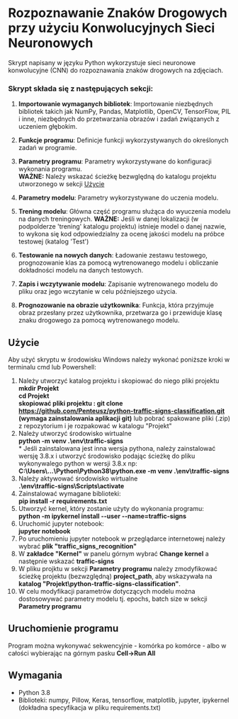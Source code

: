 # Rozpoznawanie Znaków Drogowych przy użyciu Konwolucyjnych Sieci Neuronowych 

Skrypt napisany w języku Python wykorzystuje sieci neuronowe konwolucyjne (CNN) do rozpoznawania znaków drogowych na zdjęciach. 

### Skrypt składa się z następujących sekcji:

1. **Importowanie wymaganych bibliotek**: Importowanie niezbędnych bibliotek takich jak NumPy, Pandas, Matplotlib, OpenCV, TensorFlow, PIL i inne, niezbędnych do przetwarzania obrazów i zadań związanych z uczeniem głębokim.

2. **Funkcje programu**: Definicje funkcji wykorzystywanych do określonych zadań w programie.

3. **Parametry programu**: Parametry wykorzystywane do konfiguracji wykonania programu. \
<b>WAŻNE:</b> Należy wskazać ścieżkę bezwględną do katalogu projektu utworzonego w sekcji [Użycie](#Użycie)

4. **Parametry modelu**: Parametry wykorzystywane do uczenia modelu.

5. **Trening modelu**: Główna część programu służąca do wyuczenia modelu na danych treningowych.
<b>WAŻNE:</b> Jeśli w danej lokalizacji (w podpolderze 'trening' katalogu projektu) istnieje model o danej nazwie, to wykona się kod odpowiedzialny za ocenę jakości modelu na próbce testowej (katalog 'Test')

9. **Testowanie na nowych danych**: Ładowanie zestawu testowego, prognozowanie klas za pomocą wytrenowanego modelu i obliczanie dokładności modelu na danych testowych.

10. **Zapis i wczytywanie modelu**: Zapisanie wytrenowanego modelu do pliku oraz jego wczytanie w celu późniejszego użycia.

11. **Prognozowanie na obrazie użytkownika**: Funkcja, która przyjmuje obraz przesłany przez użytkownika, przetwarza go i przewiduje klasę znaku drogowego za pomocą wytrenowanego modelu.

## Użycie

Aby użyć skryptu w środowisku Windows należy wykonać poniższe kroki w terminalu cmd lub Powershell:

1. Należy utworzyć katalog projektu i skopiować do niego pliki projektu \
<b>mkdir Projekt</b><br>
<b>cd Projekt</b><br>
<b>skopiować pliki projektu : <b>git clone https://github.com/Penteusz/python-traffic-signs-classification.git</b> (wymaga zainstalowania aplikacji git)</b> lub pobrać spakowane pliki (.zip) z repozytorium i je rozpakować w katalogu "Projekt"
2. Należy utworzyć środowisko wirtualne \
<b> python -m venv .\env\traffic-signs</b><br>
\* Jeśli zainstalowana jest inna wersja pythona, należy zainstalować wersję 3.8.x i utworzyć środowisko podając ścieżkę do pliku wykonywalego python w wersji 3.8.x np:
<b>C:\Users\\...\Python\Python38\python.exe -m venv .\env\traffic-signs</b>
3. Należy aktywować środowisko wirtualne \
<b>.\env\traffic-signs\Scripts\activate</b>
4. Zainstalować wymagane biblioteki:\
<b>pip install -r requirements.txt</b>
5. Utworzyć kernel, który zostanie użyty do wykonania programu: \
<b>python -m ipykernel install --user --name=traffic-signs</b>
6. Uruchomić jupyter notebook: \
<b>jupyter notebook</b>
7. Po uruchomieniu jupyter notebook w przeglądarce internetowej należy wybrać <b>plik "traffic_signs_recognition"</b>
8. W <b>zakładce "Kernel"</b> w panelu górnym wybrać <b>Change kernel</b> a następnie wskazać <b>traffic-signs</b>
9. W pliku projktu w sekcji <b>Parametry programu</b> należy zmodyfikować ścieżkę projektu (bezwzględną) <b>project_path</b>, aby wskazywała na <b>katalog "Projekt\python-traffic-signs-classification"</b>.
10. W celu modyfikacji parametrów dotyczących modelu można dostosowywać parametry modelu tj. epochs, batch size w sekcji <b>Parametry programu</b>

## Uruchomienie programu

Program można wykonywać sekwencyjnie - komórka po komórce - albo w całości wybierając na górnym pasku <b>Cell->Run All</b>

## Wymagania

- Python 3.8
- Biblioteki: numpy, Pillow, Keras, tensorflow, matplotlib, jupyter, ipykernel (dokładna specyfikacja w pliku requirements.txt)

